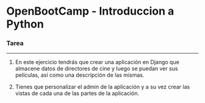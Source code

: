 # OpenBootCamp - Introduccion a Python

### Tarea
---
1. En este ejercicio tendrás que crear una aplicación en Django que almacene datos de directores de cine y luego se puedan ver sus películas, así como una descripción de las mismas.

2. Tienes que personalizar el admin de la aplicación y a su vez crear las vistas de cada una de las partes de la aplicación.
